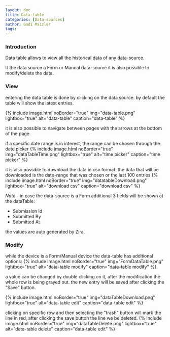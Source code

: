 ```yaml
---
layout: doc
title: Data-table
categories: [Data-sources]
author: Gadi Maizler
tags: 
---
```

### Introduction
Data table allows to view all the historical data of any data-source.  

If the data source a Form or Manual data-source it is also possible to modify/delete the data.


### View
entering the data table is done by clicking on the data source.
by default the table will show the latest entries.

{% include image.html noBorder="true" img="data-table.png" lightbox="true" alt="data-table" caption="data-table" %}  

it is also possible to navigate between pages with the arrows at the bottom of the page.


if a specific date range is in interest, the range can be chosen through the date picker 
{% include image.html noBorder="true" img="dataTableTime.png" lightbox="true" alt="time picker" caption="time picker" %}  


it is also possible to download the data in csv format. 
the data that will be downloaded is the date-range that was chosen or the last 100 entries
{% include image.html noBorder="true" img="datatableDownload.png" lightbox="true" alt="download csv" caption="download csv" %}

*Note* - in case the data-source is a Form additional 3 fields will be shown at the dataTable:

- Submission Id
- Submitted By
- Submitted At

the values are auto generated by Zira.
### Modify
while the device is a Form/Manual device the data-table has additional options:
{% include image.html noBorder="true" img="FormDataTable.png" lightbox="true" alt="data-table modify" caption="data-table modify" %}

a value can be changed by double clicking on it, after the modification the whole row is being grayed out. the new entry will be saved after clicking the "Save" button.

{% include image.html noBorder="true" img="dataTableDownload.png" lightbox="true" alt="data-table edit" caption="data-table edit" %}


clicking on specific row and then selecting the "trash" button will mark the line in red, after clicking the save button the line we be deleted.
{% include image.html noBorder="true" img="dataTableDelete.png" lightbox="true" alt="data-table delete" caption="data-table edit" %}
